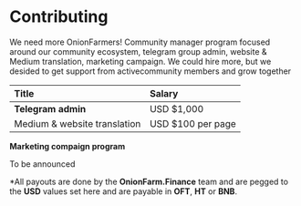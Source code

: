 # Contributing

We need more OnionFarmers! Community manager program focused around our community ecosystem, telegram group admin, website & Medium translation, marketing campaign. We could hire more, but we desided to get support from activecommunity members and grow together

| Title | Salary |
| :--- | :--- |
| **Telegram admin** | USD $1,000 |
| Medium & website translation | USD $100 per page |

**Marketing compaign program**

To be announced

\*All payouts are done by the **OnionFarm.Finance** team and are pegged to the **USD** values set here and are payable in **OFT**, **HT** or **BNB**. 

